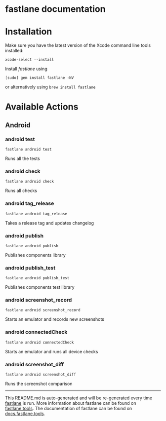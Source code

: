 fastlane documentation
================
# Installation

Make sure you have the latest version of the Xcode command line tools installed:

```
xcode-select --install
```

Install _fastlane_ using
```
[sudo] gem install fastlane -NV
```
or alternatively using `brew install fastlane`

# Available Actions
## Android
### android test
```
fastlane android test
```
Runs all the tests
### android check
```
fastlane android check
```
Runs all checks
### android tag_release
```
fastlane android tag_release
```
Takes a release tag and updates changelog
### android publish
```
fastlane android publish
```
Publishes components library
### android publish_test
```
fastlane android publish_test
```
Publishes components test library
### android screenshot_record
```
fastlane android screenshot_record
```
Starts an emulator and records new screenshots
### android connectedCheck
```
fastlane android connectedCheck
```
Starts an emulator and runs all device checks
### android screenshot_diff
```
fastlane android screenshot_diff
```
Runs the screenshot comparison

----

This README.md is auto-generated and will be re-generated every time [fastlane](https://fastlane.tools) is run.
More information about fastlane can be found on [fastlane.tools](https://fastlane.tools).
The documentation of fastlane can be found on [docs.fastlane.tools](https://docs.fastlane.tools).
